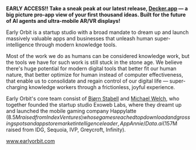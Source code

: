 **EARLY ACCESS!! Take a sneak peak at our latest release, [Decker.app](https://decker.app) — a big picture pro-app view of your first thousand ideas. Built for the future of AI agents and ultra-mobile AR/VR displays!**

Early Orbit is a startup studio with a broad mandate to dream up and launch massively valuable apps and businesses that unleash human super-intelligence through modern knowledge tools.

Most of the work we do as humans can be considered knowledge work, but the tools we have for such work is still stuck in the stone age. We believe there's huge potential for modern digital tools that better fit our human nature, that better optimize for human instead of computer effectiveness, that enable us to consolidate and regain control of our digital life — super-charging knowledge workers through a frictionless, joyful experience.

Early Orbit's core team consist of [Bjørn Stabell](www.linkedin.com/in/beorn) and [Michael Welch](https://www.linkedin.com/in/mwelch/), who together founded the startup studio Exoweb Labs, where they dreamt up and launched the mobile gaming company Happylatte ($8.5M raised from Index Ventures) whose games reached top download and grossing spots and app store market intelligence leader, App Annie/Data.ai ($157M raised from IDG, Sequoia, IVP, Greycroft, Infinity).

www.earlyorbit.com
